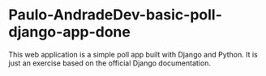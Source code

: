 # Paulo-AndradeDev-basic-poll-django-app-done
This web application is a simple poll app built with Django and Python. It is just an exercise based on the official Django documentation. 
